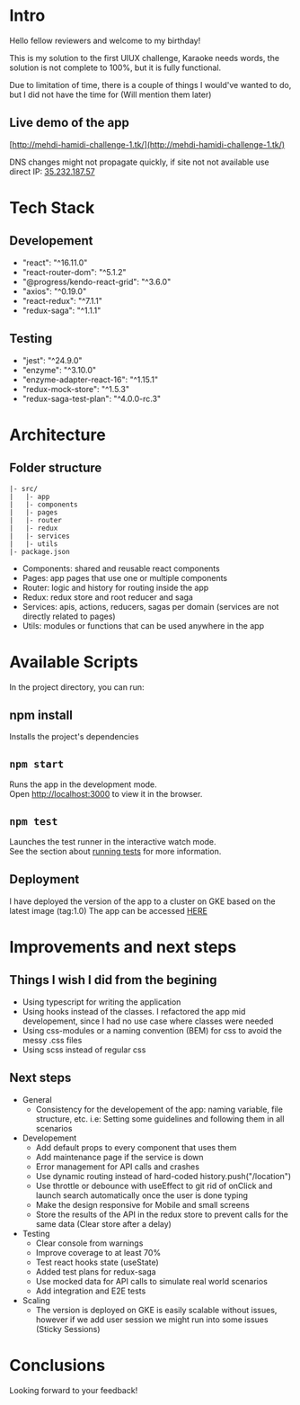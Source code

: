 # Intro

Hello fellow reviewers and welcome to my birthday!

This is my solution to the first UIUX challenge, Karaoke needs words, the solution is not complete to 100%, but it is fully functional.

Due to limitation of time, there is a couple of things I would've wanted to do, but I did not have the time for (Will mention them later)

## Live demo of the app
[http://mehdi-hamidi-challenge-1.tk/](http://mehdi-hamidi-challenge-1.tk/)  

DNS changes might not propagate quickly, if site not not available use direct IP:
[35.232.187.57](35.232.187.57)
# Tech Stack

## Developement 
- "react": "^16.11.0"
- "react-router-dom": "^5.1.2"
- "@progress/kendo-react-grid": "^3.6.0"
- "axios": "^0.19.0"
- "react-redux": "^7.1.1"
- "redux-saga": "^1.1.1"

## Testing
- "jest": "^24.9.0"
- "enzyme": "^3.10.0"
- "enzyme-adapter-react-16": "^1.15.1"
- "redux-mock-store": "^1.5.3"
- "redux-saga-test-plan": "^4.0.0-rc.3"

# Architecture

## Folder structure
```
|- src/
|	|- app
|	|- components
|	|- pages
|	|- router
|	|- redux
|	|- services
|	|- utils
|- package.json
```
- Components: shared and reusable react components
- Pages: app pages that use one or multiple components
- Router: logic and history for routing inside the app
- Redux: redux store and root reducer and saga
- Services: apis, actions, reducers, sagas per domain (services are not directly related to pages)
- Utils: modules or functions that can be used anywhere in the app

# Available Scripts

In the project directory, you can run:

## npm install

Installs the project's dependencies

## `npm start`

Runs the app in the development mode.<br />
Open [http://localhost:3000](http://localhost:3000) to view it in the browser.

## `npm test`

Launches the test runner in the interactive watch mode.<br />
See the section about [running tests](https://facebook.github.io/create-react-app/docs/running-tests) for more information.

## Deployment

I have deployed the version of the app to a cluster on GKE based on the latest image (tag:1.0)
The app can be accessed [HERE](http://mehdi-hamidi-challenge-1.tk) 

# Improvements and next steps

## Things I wish I did from the begining 

- Using typescript for writing the application
- Using hooks instead of the classes. I refactored the app mid developement, since I had no use case where classes were needed
- Using css-modules or a naming convention (BEM) for css to avoid the messy .css files
- Using scss instead of regular css

## Next steps
- General
    - Consistency for the developement  of the app: naming variable, file structure, etc. i.e: Setting some guidelines  and following them in all scenarios 
- Developement
    - Add default props to every component that uses them
    - Add maintenance page if the service is down
    - Error management for API calls and crashes
    - Use dynamic routing instead of hard-coded history.push("/location")
    - Use throttle or debounce with useEffect to git rid of onClick and launch search automatically  once the user is done typing
    - Make the design responsive for Mobile and small screens
    - Store the results of the API in the redux store to prevent calls for the same data (Clear store after a delay)
- Testing
    - Clear console from warnings
    - Improve coverage to at least 70%
    - Test react hooks state (useState)
    - Added test plans for redux-saga
    - Use mocked data for API calls to simulate real world scenarios
    - Add integration and E2E tests
- Scaling 
    - The version is deployed on GKE is easily scalable without issues, however if we add user session we might run into some issues (Sticky Sessions)

# Conclusions

Looking forward to your feedback!
